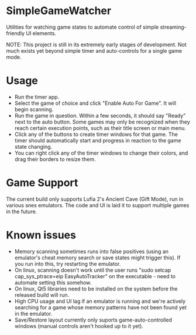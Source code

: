 # SimpleGameWatcher
Utilities for watching game states to automate control of simple streaming-friendly UI elements.

NOTE: This project is still in its extremely early stages of development.  Not much exists yet beyond simple timer and auto-controls for a single game mode.

# Usage
- Run the timer app.
- Select the game of choice and click "Enable Auto For Game".  It will begin scanning.
- Run the game in question.  Within a few seconds, it should say "Ready" next to the auto button.  Some games may only be recognized when they reach certain execution points, such as their title screen or main menu.
- Click any of the buttons to create timer windows for that game.  The timer should automatically start and progress in reaction to the game state changing.
- You can right click any of the timer windows to change their colors, and drag their borders to resize them.

# Game Support
The current build only supports Lufia 2's Ancient Cave (Gift Mode), run in various snes emulators.  The code and UI is laid it to support multiple games in the future.

# Known issues
- Memory scanning sometimes runs into false positives (using an emulator's cheat memory search or save states might trigger this).  If you run into this, try restarting the emulator.
- On linux, scanning doesn't work until the user runs "sudo setcap cap_sys_ptrace=eip EasyAutoTracker" on the executable - need to automate setting this somehow.
- On linux, Qt5 libraries need to be installed on the system before the released build will run.
- High CPU usage and UI lag if an emulator is running and we're actively searching for a game whose memory patterns have not been found yet in the emulator.
- Save/Restore layout currently only suports game-auto-controlled windows (manual controls aren't hooked up to it yet).

